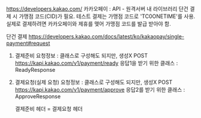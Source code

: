 https://developers.kakao.com/
카카오페이 
 : API - 원격서버 내 라이브러리
 단건 결제 시 가맹점 코드(CID)가 필요. 테스트 결제는 가맹점 코드로 'TC0ONETIME'를 사용. 실제로 결제하려면 카카오페이와 제휴를 맺어 가맹점 코드를 발급 받아야 함.

 단건 결제 https://developers.kakao.com/docs/latest/ko/kakaopay/single-payment#request
 1. 결제준비 요청정보 : 클래스로 구성해도 되지만, 생성X  POST	https://kapi.kakao.com/v1/payment/ready
    응답1을 받기 위한 클래스 : ReadyResponse
 2. 결제요청(실제 요청) 요청정보 : 클래스로 구성해도 되지만, 생성X  POST	https://kapi.kakao.com/v1/payment/approve
    응답2를 받기 위한 클래스 : ApproveResponse

    결제준비 헤더 = 결제요청 헤더